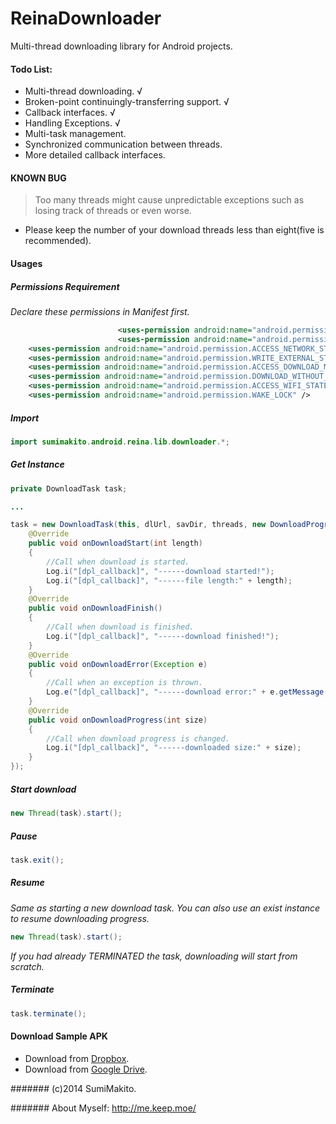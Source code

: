 ReinaDownloader
===============

Multi-thread downloading library for Android projects.

> 

#### Todo List:

* Multi-thread downloading. √
* Broken-point continuingly-transferring support. √
* Callback interfaces. √
* Handling Exceptions. √
* Multi-task management. 
* Synchronized communication between threads.
* More detailed callback interfaces.

#### KNOWN BUG

> Too many threads might cause unpredictable exceptions such as losing track of threads or even worse.

* Please keep the number of your download threads less than eight(five is recommended).

#### Usages

##### Permissions Requirement

*Declare these permissions in Manifest first.*

```xml
						<uses-permission android:name="android.permission.INTERNET" />
						<uses-permission android:name="android.permission.READ_PHONE_STATE" />
    <uses-permission android:name="android.permission.ACCESS_NETWORK_STATE" />
    <uses-permission android:name="android.permission.WRITE_EXTERNAL_STORAGE" />
    <uses-permission android:name="android.permission.ACCESS_DOWNLOAD_MANAGER" />
    <uses-permission android:name="android.permission.DOWNLOAD_WITHOUT_NOTIFICATION" />
    <uses-permission android:name="android.permission.ACCESS_WIFI_STATE" />
    <uses-permission android:name="android.permission.WAKE_LOCK" />
```

##### Import

```java
import sumimakito.android.reina.lib.downloader.*;
```

##### Get Instance

```java
private DownloadTask task;

...

task = new DownloadTask(this, dlUrl, savDir, threads, new DownloadProgressListener(){
	@Override
	public void onDownloadStart(int length)
	{
		//Call when download is started.
		Log.i("[dpl_callback]", "------download started!");
		Log.i("[dpl_callback]", "------file length:" + length);
	}
	@Override
	public void onDownloadFinish()
	{
		//Call when download is finished.
		Log.i("[dpl_callback]", "------download finished!");
	}
	@Override
	public void onDownloadError(Exception e)
	{
		//Call when an exception is thrown.
		Log.e("[dpl_callback]", "------download error:" + e.getMessage());
	}
	@Override
	public void onDownloadProgress(int size)
	{
		//Call when download progress is changed.
		Log.i("[dpl_callback]", "------downloaded size:" + size);
	}
});
```

##### Start download

```java
new Thread(task).start();
```

##### Pause

```java
task.exit();
```

##### Resume

*Same as starting a new download task. You can also use an exist instance to resume downloading progress.*

```java
new Thread(task).start();
```

*If you had already TERMINATED the task, downloading will start from scratch.*

##### Terminate

```java
task.terminate();
```

#### Download Sample APK

* Download from [Dropbox]( https://www.dropbox.com/s/3h99f578dongraw/ReinaDownloaderDemo.apk).
* Download from [Google Drive](https://docs.google.com/file/d/0B_-0A4yjEnvMWDh2S0MzbzZkUm8/edit?usp=docslist_api).


####### (c)2014 SumiMakito.

####### About Myself: http://me.keep.moe/